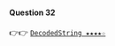 #### Question 32
👉👉  [`DecodedString ★★★★☆`](https://github.com/jevishoo/algorithm_learning/blob/master/code/Theory/DecodedString.java)
